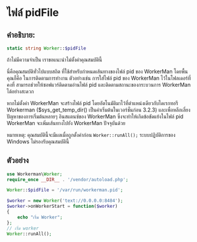 # ไฟล์ pidFile
## คำอธิบาย:
```php
static string Worker::$pidFile
```
ถ้าไม่มีความจำเป็น เราขอแนะนำไม่ตั้งค่าคุณสมบัตินี้

นี่คือคุณสมบัติทั่วไปแบบสถิต ที่ใช้สำหรับกำหนดเส้นทางของไฟล์ pid ของ WorkerMan โดยพื้นคุณก็คือ ในการติดตามการทำงาน ตัวอย่างเช่น การใส่ไฟล์ pid ของ WorkerMan ไว้ในโฟลเดอร์ที่คงที่ สามารถช่วยให้ซอฟแวร์ติดตามอ่านไฟล์ pid และติดตามสถานะของกระบวนการ WorkerMan ได้อย่างสะดวก

หากไม่ตั้งค่า WorkerMan จะสร้างไฟล์ pid โดยอัตโนมัติมาไว้ที่ตำแหน่งเดียวกับไดเรกทอรี Workerman ($sys_get_temp_dir() เป็นค่าเริ่มต้นในเวอร์ชั่นก่อน 3.2.3) และเพื่อหลีกเลี่ยงปัญหาของการเริ่มต้นหลายๆ อินสแตนซ์ของ WorkerMan ซึ่งจะทำให้เกิดข้อขัดแย้งในไฟล์ pid WorkerMan จะเพิ่มเส้นทางไปยัง WorkerMan ปัจจุบันด้วย

หมายเหตุ: คุณสมบัตินี้จะมีผลเมื่อถูกตั้งค่าก่อน ```Worker::runAll();``` ระบบปฏิบัติการของ Windows ไม่รองรับคุณสมบัตินี้

## ตัวอย่าง

```php
use Workerman\Worker;
require_once __DIR__ . '/vendor/autoload.php';

Worker::$pidFile = '/var/run/workerman.pid';

$worker = new Worker('text://0.0.0.0:8484');
$worker->onWorkerStart = function($worker)
{
    echo "เริ่ม Worker";
};
// เริ่ม worker
Worker::runAll();
```
